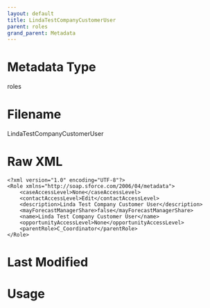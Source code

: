 ```yaml
---
layout: default
title: LindaTestCompanyCustomerUser
parent: roles
grand_parent: Metadata
---
```

# Metadata Type
roles


# Filename 
LindaTestCompanyCustomerUser


# Raw XML
```
<?xml version="1.0" encoding="UTF-8"?>
<Role xmlns="http://soap.sforce.com/2006/04/metadata">
    <caseAccessLevel>None</caseAccessLevel>
    <contactAccessLevel>Edit</contactAccessLevel>
    <description>Linda Test Company Customer User</description>
    <mayForecastManagerShare>false</mayForecastManagerShare>
    <name>Linda Test Company Customer User</name>
    <opportunityAccessLevel>None</opportunityAccessLevel>
    <parentRole>C_Coordinator</parentRole>
</Role>
```


# Last Modified


# Usage
